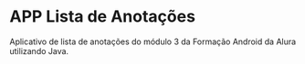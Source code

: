 # APP Lista de Anotações
Aplicativo de lista de anotações do módulo 3 da Formação Android da Alura utilizando Java.